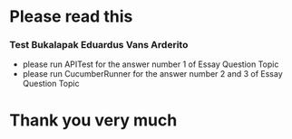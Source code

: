 # Please read this

### Test Bukalapak Eduardus Vans Arderito

* please run APITest for the answer number 1 of Essay Question Topic
* please run CucumberRunner for the answer number 2 and 3 of Essay Question Topic

# Thank you very much

